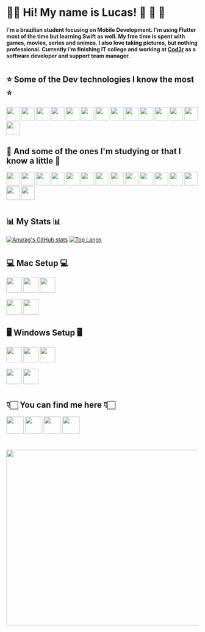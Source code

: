 # 🖖🏻 Hi! My name is Lucas! 🐺 👾 👺

#### I'm a brazilian student focusing on Mobile Development. I'm using Flutter most of the time but learning Swift as well. My free time is spent with games, movies, series and animes. I also love taking pictures, but nothing professional. Currently i'm finishing IT college and working at <a href="https://www.cod3r.com.br">Cod3r</a> as a software developer and support team manager.

#

## ⭐️ Some of the Dev technologies I know the most ⭐️
<a><img height= "35" src= "https://img.shields.io/badge/Dart-0175C2?style=for-the-badge&logo=dart&logoColor=white"></a>
<a><img height= "35" src= "https://img.shields.io/badge/Flutter-02569B?style=for-the-badge&logo=flutter&logoColor=white"></a>
<a><img height= "35" src= "https://img.shields.io/badge/Python-3776AB?style=for-the-badge&logo=python&logoColor=white"></a>
<a><img height= "35" src= "https://img.shields.io/badge/JavaScript-F7DF1E?style=for-the-badge&logo=javascript&logoColor=black"></a>
<a><img height= "35" src= "https://img.shields.io/badge/json-5E5C5C?style=for-the-badge&logo=json&logoColor=white"></a>
<a><img height= "35" src= "https://img.shields.io/badge/MySQL-00000F?style=for-the-badge&logo=mysql&logoColor=white"></a>
<a><img height= "35" src= "https://img.shields.io/badge/PostgreSQL-316192?style=for-the-badge&logo=postgresql&logoColor=white"></a>
<a><img height= "35" src= "https://img.shields.io/badge/React_Native-20232A?style=for-the-badge&logo=react&logoColor=61DAFB"></a>
<a><img height= "35" src= "https://img.shields.io/badge/Node.js-339933?style=for-the-badge&logo=nodedotjs&logoColor=white"></a>
<a><img height= "35" src= "https://img.shields.io/badge/npm-CB3837?style=for-the-badge&logo=npm&logoColor=white"></a>
<a><img height= "35" src= "https://img.shields.io/badge/Git-F05032?style=for-the-badge&logo=git&logoColor=white"></a>
<a><img height= "35" src= "https://img.shields.io/badge/VS_Code-0078D4?style=for-the-badge&logo=visual%20studio%20code&logoColor=white"></a>
<a><img height= "35" src= "https://img.shields.io/badge/Android-3DDC84?style=for-the-badge&logo=android&logoColor=white"></a>
<a><img height= "35" src= "https://img.shields.io/badge/iOS-000000?style=for-the-badge&logo=apple&logoColor=white"></a>

## 📖 And some of the ones I'm studying or that I know a little 📖
<a><img height= "35" src= "https://img.shields.io/badge/HTML5-E34F26?style=for-the-badge&logo=html5&logoColor=white"></a>
<a><img height= "35" src= "https://img.shields.io/badge/CSS3-1572B6?style=for-the-badge&logo=css3&logoColor=white"></a>
<a><img height= "35" src= "https://img.shields.io/badge/TypeScript-007ACC?style=for-the-badge&logo=typescript&logoColor=white"></a>
<a><img height= "35" src= "https://img.shields.io/badge/Lua-2C2D72?style=for-the-badge&logo=lua&logoColor=white"></a>
<a><img height= "35" src= "https://img.shields.io/badge/MongoDB-4EA94B?style=for-the-badge&logo=mongodb&logoColor=white"></a>
<a><img height= "35" src= "https://img.shields.io/badge/React-20232A?style=for-the-badge&logo=react&logoColor=61DAFB"></a>
<a><img height= "35" src= "https://img.shields.io/badge/next.js-000000?style=for-the-badge&logo=nextdotjs&logoColor=white"></a>
<a><img height= "35" src= "https://img.shields.io/badge/Tailwind_CSS-38B2AC?style=for-the-badge&logo=tailwind-css&logoColor=white"></a>
<a><img height= "35" src= "https://img.shields.io/badge/Markdown-000000?style=for-the-badge&logo=markdown&logoColor=white"></a>
<a><img height= "35" src= "https://img.shields.io/badge/Docker-2CA5E0?style=for-the-badge&logo=docker&logoColor=white"></a>
<a><img height= "35" src= "https://img.shields.io/badge/firebase-ffca28?style=for-the-badge&logo=firebase&logoColor=black"></a>
<a><img height= "35" src= "https://img.shields.io/badge/GraphQl-E10098?style=for-the-badge&logo=graphql&logoColor=white"></a>
<a><img height= "35" src= "https://img.shields.io/badge/Sass-CC6699?style=for-the-badge&logo=sass&logoColor=white"></a>
<a><img height= "35" src= "https://img.shields.io/badge/OpenGL-FFFFFF?style=for-the-badge&logo=opengl"></a>
<a><img height= "35" src= "https://img.shields.io/badge/Xcode-007ACC?style=flat-square&logo=Xcode&logoColor=white"></a>

#

## 📊 My Stats 📊
[![Anurag's GitHub stats](https://github-readme-stats.vercel.app/api?username=lucasgaldinomt&show_icons=true&theme=dark)](https://github.com/lucasgaldinomt/github-readme-stats) [![Top Langs](https://github-readme-stats.vercel.app/api/top-langs/?username=lucasgaldinomt&layout=compact&theme=dark)](https://github.com/lucasgaldinomt/github-readme-stats)

#

## 💻 Mac Setup 💻
<a><img height= "40" src= "https://img.shields.io/badge/Apple-MacBook_Air_M1_2020-000000?style=for-the-badge&logo=apple&logoColor=white"></a>
<a><img height= "40" src= "https://img.shields.io/badge/RAM-8GB-000000?style=for-the-badge&logoColor=white"></a>
<a><img height= "40" src= "https://img.shields.io/badge/SSD-256GB-000000?style=for-the-badge&logoColor=white"></a>

<a><img height= "40" src= "https://img.shields.io/badge/KEYCHRON-K2_V2-FF8C00?style=for-the-badge&logoColor=white"></a>
<a><img height= "40" src= "https://img.shields.io/badge/LOGITECH-MX_Master_3-20B2AA?style=for-the-badge&logoColor=white"></a>

## 🖥 Windows Setup 🖥
<a><img height= "40" src= "https://img.shields.io/badge/Intel-Core_i5_8th-0071C5?style=for-the-badge&logo=intel&logoColor=white"></a>
<a><img height= "40" src= "https://img.shields.io/badge/RAM-16GB-0071C5?style=for-the-badge&logoColor=white"></a>
<a><img height= "40" src= "https://img.shields.io/badge/NVIDIA-RTX_2060-76B900?style=for-the-badge&logo=nvidia&logoColor=white"></a>

<a><img height= "40" src= "https://img.shields.io/badge/HYPERX-Puselfire_Dart-FF0000?style=for-the-badge&logoColor=white"></a>
<a><img height= "40" src= "https://img.shields.io/badge/HYPERX-Alloy_Orgins_Core-FF0000?style=for-the-badge&logoColor=white"></a>

#

## 👇🏻 You can find me here 👇🏻
<a href="mailto:lucasgaldino7@gmail.com"><img height="45" src="https://img.shields.io/badge/Gmail-D14836?style=for-the-badge&logo=gmail&logoColor=white"></a>
<a href="https://www.instagram.com/lucasgaldinomt"><img height="45" src="https://img.shields.io/badge/Instagram-E4405F?style=for-the-badge&logo=instagram&logoColor=white"></a>
<a href="https://www.linkedin.com/in/lucasgaldinomt"><img height="45" src="https://img.shields.io/badge/LinkedIn-0077B5?style=for-the-badge&logo=linkedin&logoColor=white"></a>
<a href="https://discordapp.com/users/262985532798271488"><img height="45" src="https://img.shields.io/badge/Discord-7289DA?style=for-the-badge&logo=discord&logoColor=white"></a>

#

<p align="center">
    <img src="https://media1.tenor.com/images/b56338cad8a2193927f54b48fa21cbcb/tenor.gif" width="1000" height="460"/>
</p>
